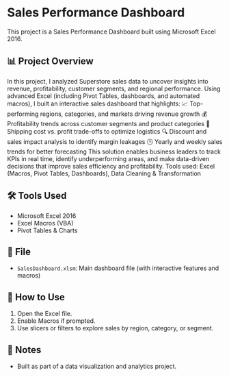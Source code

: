 # Sales Performance Dashboard

This project is a Sales Performance Dashboard built using Microsoft Excel 2016.

## 📊 Project Overview

In this project, I analyzed Superstore sales data to uncover insights into revenue, profitability, customer segments, and regional performance. Using advanced Excel (including Pivot Tables, dashboards, and automated macros), I built an interactive sales dashboard that highlights:
📈 Top-performing regions, categories, and markets driving revenue growth
💰 Profitability trends across customer segments and product categories
🚚 Shipping cost vs. profit trade-offs to optimize logistics
🔍 Discount and sales impact analysis to identify margin leakages
🕒 Yearly and weekly sales trends for better forecasting
This solution enables business leaders to track KPIs in real time, identify underperforming areas, and make data-driven decisions that improve sales efficiency and profitability.
Tools used: Excel (Macros, Pivot Tables, Dashboards), Data Cleaning & Transformation

## 🛠 Tools Used
- Microsoft Excel 2016
- Excel Macros (VBA)
- Pivot Tables & Charts

## 📁 File
- `SalesDashboard.xlsm`: Main dashboard file (with interactive features and macros)

## 🚀 How to Use
1. Open the Excel file.
2. Enable Macros if prompted.
3. Use slicers or filters to explore sales by region, category, or segment.

## 📌 Notes

- Built as part of a data visualization and analytics project.
